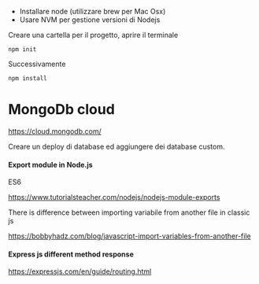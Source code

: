 - Installare node (utilizzare brew per Mac Osx)
- Usare NVM per gestione versioni di Nodejs


Creare una cartella per il progetto, aprire il terminale

`npm init`

Successivamente

`npm install`

# MongoDb cloud

https://cloud.mongodb.com/

Creare un deploy di database ed aggiungere dei database custom.


#### Export module in Node.js

ES6

https://www.tutorialsteacher.com/nodejs/nodejs-module-exports

There is difference between importing variabile from another file in classic js

https://bobbyhadz.com/blog/javascript-import-variables-from-another-file

#### Express js different method response

https://expressjs.com/en/guide/routing.html